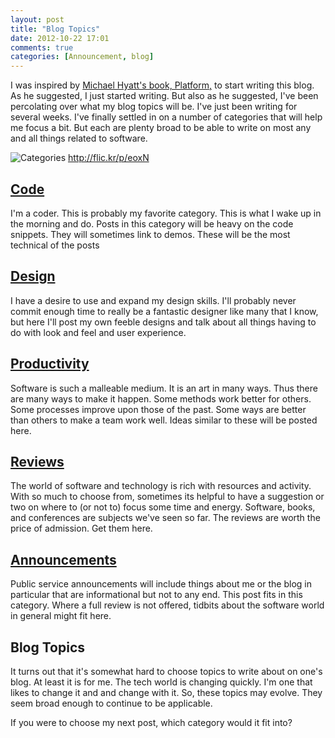 ```yaml
---
layout: post
title: "Blog Topics"
date: 2012-10-22 17:01
comments: true
categories: [Announcement, blog]
---
```


I was inspired by [Michael Hyatt's book, Platform,](http://jaketrent.com/post/platform-book-review/) to start writing this blog.  As he suggested, I just started writing.  But also as he suggested, I've been percolating over what my blog topics will be.  I've just been writing for several weeks.  I've finally settled in on a number of categories that will help me focus a bit.  But each are plenty broad to be able to write on most any and all things related to software.

![Categories](http://farm1.staticflickr.com/1/2612308_456907e315_z.jpg)
http://flic.kr/p/eoxN

<!--more-->

## [Code](http://jaketrent.com/post/category/code/)

I'm a coder.  This is probably my favorite category.  This is what I wake up in the morning and do.  Posts in this category will be heavy on the code snippets.  They will sometimes link to demos.  These will be the most technical of the posts

## [Design](http://jaketrent.com/post/category/software-design/)

I have a desire to use and expand my design skills.  I'll probably never commit enough time to really be a fantastic designer like many that I know, but here I'll post my own feeble designs and talk about all things having to do with look and feel and user experience.

## [Productivity](http://jaketrent.com/post/category/productivity/)

Software is such a malleable medium.  It is an art in many ways.  Thus there are many ways to make it happen.  Some methods work better for others.  Some processes improve upon those of the past.  Some ways are better than others to make a team work well.  Ideas similar to these will be posted here.

## [Reviews](http://jaketrent.com/post/category/reviews/)

The world of software and technology is rich with resources and activity.  With so much to choose from, sometimes its helpful to have a suggestion or two on where to (or not to) focus some time and energy.  Software, books, and conferences are subjects we've seen so far.  The reviews are worth the price of admission.  Get them here.

## [Announcements](http://jaketrent.com/post/category/announcement/)

Public service announcements will include things about me or the blog in particular that are informational but not to any end.  This post fits in this category.  Where a full review is not offered, tidbits about the software world in general might fit here.

## Blog Topics

It turns out that it's somewhat hard to choose topics to write about on one's blog.  At least it is for me.  The tech world is changing quickly.  I'm one that likes to change it and and change with it.  So, these topics may evolve.  They seem broad enough to continue to be applicable.

If you were to choose my next post, which category would it fit into?
